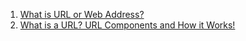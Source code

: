 1. [What is URL or Web Address?](https://www.youtube.com/watch?v=ZzqbD5IrW1Q)
2. [What is a URL? URL Components and How it Works!](https://www.youtube.com/watch?v=-LPe4tYckkg)
